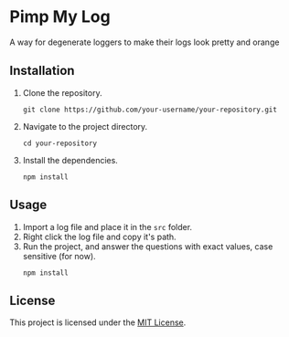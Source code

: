 # Pimp My Log

A way for degenerate loggers to make their logs look pretty and orange

## Installation

1. Clone the repository.
   ```shell
   git clone https://github.com/your-username/your-repository.git
   ```
2. Navigate to the project directory.
   ```shell
   cd your-repository
   ```
3. Install the dependencies.
   ```shell
   npm install
   ```

## Usage

1. Import a log file and place it in the `src` folder.
2. Right click the log file and copy it's path.
3. Run the project, and answer the questions with exact values, case sensitive (for now).
   ```shell
   npm install
   ```

## License

This project is licensed under the [MIT License](LICENSE).
